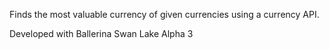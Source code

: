 Finds the most valuable currency of given currencies using a currency API.

Developed with Ballerina Swan Lake Alpha 3
